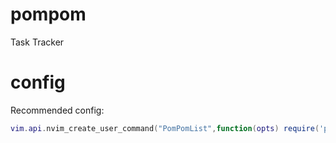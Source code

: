 # pompom
Task Tracker 


# config
Recommended config:

```lua
vim.api.nvim_create_user_command("PomPomList",function(opts) require('pompom').use_list(opts.fargs[1]) end,{nargs=1})
```

